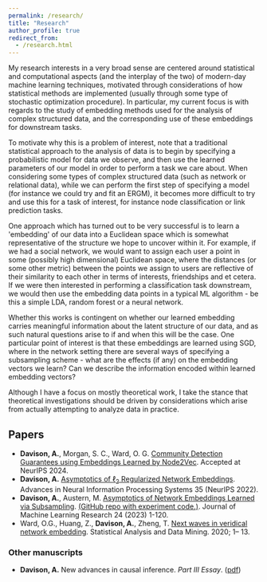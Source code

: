```yaml
---
permalink: /research/
title: "Research"
author_profile: true
redirect_from: 
  - /research.html
---
```


My research interests in a very broad sense are centered around statistical and computational aspects (and the interplay of the two) of modern-day machine learning techniques, motivated through considerations of how statistical methods are implemented (usually through some type of stochastic optimization procedure). In particular, my current focus is with regards to the study of embedding methods used for the analysis of complex structured data, and the corresponding use of these embeddings for downstream tasks. 

To motivate why this is a problem of interest, note that a traditional statistical approach to the analysis of data is to begin by specifying a probabilistic model for data we observe, and then use the learned parameters of our model in order to perform a task we care about. When considering some types of complex structured data (such as network or relational data), while we can perform the first step of specifying a model (for instance we could try and fit an ERGM), it becomes more difficult to try and use this for a task of interest, for instance node classification or link prediction tasks. 

One approach which has turned out to be very successful is to learn a 'embedding' of our data into a Euclidean space which is somewhat representative of the structure we hope to uncover within it. For example, if we had a social network, we would want to assign each user a point in some (possibly high dimensional) Euclidean space, where the distances (or some other metric) between the points we assign to users are reflective of their similarity to each other in terms of interests, friendships and et cetera. If we were then interested in performing a classification task downstream, we would then use the embedding data points in a typical ML algorithm - be this a simple LDA, random forest or a neural network. 

Whether this works is contingent on whether our learned embedding carries meaningful information about the latent structure of our data, and as such natural questions arise to if and when this will be the case. One particular point of interest is that these embeddings are learned using SGD, where in the network setting there are several ways of specifying a subsampling scheme - what are the effects (if any) on the embedding vectors we learn? Can we describe the information encoded within learned embedding vectors?

Although I have a focus on mostly theoretical work, I take the stance that theoretical investigations should be driven by considerations which arise from actually attempting to analyze data in practice.

## Papers ##

* **Davison, A.**, Morgan, S. C., Ward, O. G. [Community Detection Guarantees using Embeddings
Learned by Node2Vec](https://arxiv.org/abs/2310.17712). Accepted at NeurIPS 2024.
* **Davison, A.** [Asymptotics of $\ell_2$ Regularized Network Embeddings](https://arxiv.org/abs/2201.01689). Advances in Neural Information Processing Systems 35 (NeurIPS 2022).
* **Davison, A.**, Austern, M. [Asymptotics of Network Embeddings Learned via Subsampling](https://arxiv.org/abs/2107.02363). [(GitHub repo with experiment code.)](https://github.com/aday651/embed-asym-exeriments). Journal of Machine Learning Research 24 (2023) 1-120.
* Ward, O.G., Huang, Z., **Davison, A.**, Zheng, T. [Next waves in veridical network embedding](https://doi.org/10.1002/sam.11486). Statistical Analysis and Data Mining. 2020; 1– 13.

### Other manuscripts ###

* **Davison, A.** New advances in causal inference. _Part III Essay_. ([pdf](../files/partiiiessay.pdf))
